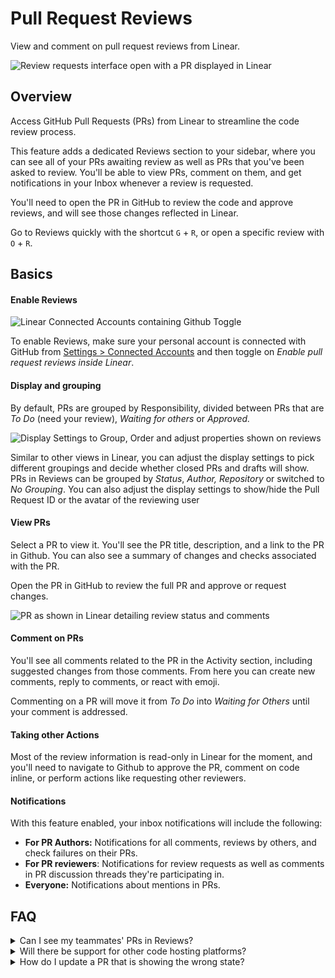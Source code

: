 # Pull Request Reviews 

View and comment on pull request reviews from Linear.

![Review requests interface open with a PR displayed in Linear](https://webassets.linear.app/images/ornj730p/production/e0bed483fb750f43bf6c1fc51d3be02f7b2724a6-2460x1049.png?q=95&auto=format&dpr=2)

## Overview

Access GitHub Pull Requests (PRs) from Linear to streamline the code review process.

This feature adds a dedicated Reviews section to your sidebar, where you can see all of your PRs awaiting review as well as PRs that you've been asked to review. You'll be able to view PRs, comment on them, and get notifications in your Inbox whenever a review is requested. 

You'll need to open the PR in GitHub to review the code and approve reviews, and will see those changes reflected in Linear.

Go to Reviews quickly with the shortcut `G` + `R`, or open a specific review with `O` + `R`. 

## Basics

#### Enable Reviews

![Linear Connected Accounts containing Github Toggle](https://webassets.linear.app/images/ornj730p/production/94d904656132a064ff2f1e42b9d80a7d74f5d80b-3163x863.png?q=95&auto=format&dpr=2)

To enable Reviews, make sure your personal account is connected with GitHub from [Settings > Connected Accounts](https://linear.app/settings/account/connections) and then toggle on _Enable pull request reviews inside Linear_.

#### Display and grouping

By default, PRs are grouped by Responsibility, divided between PRs that are _To Do_ (need your review), _Waiting for others_ or _Approved._

![Display Settings to Group, Order and adjust properties shown on reviews](https://webassets.linear.app/images/ornj730p/production/51035e591fd6f031878babcc337e4211b0cbc338-1185x795.png?q=95&auto=format&dpr=2)

Similar to other views in Linear, you can adjust the display settings to pick different groupings and decide whether closed PRs and drafts will show. PRs in Reviews can be grouped by _Status_, _Author, Repository_ or switched to _No Grouping_. You can also adjust the display settings to show/hide the Pull Request ID or the avatar of the reviewing user 

#### View PRs

Select a PR to view it. You'll see the PR title, description, and a link to the PR in Github. You can also see a summary of changes and checks associated with the PR.

Open the PR in GitHub to review the full PR and approve or request changes.

![PR as shown in Linear detailing review status and comments](https://webassets.linear.app/images/ornj730p/production/a6dfaf40bd82e6dd7c154162e181d30a2204f0f3-1267x1264.png?q=95&auto=format&dpr=2)

#### Comment on PRs

You'll see all comments related to the PR in the Activity section, including suggested changes from those comments. From here you can create new comments, reply to comments, or react with emoji. 

Commenting on a PR will move it from _To Do_ into _Waiting for Others_ until your comment is addressed.

#### Taking other Actions

Most of the review information is read-only in Linear for the moment, and you'll need to navigate to Github to approve the PR, comment on code inline, or perform actions like requesting other reviewers.

#### Notifications

With this feature enabled, your inbox notifications will include the following:

* **For PR Authors:** Notifications for all comments, reviews by others, and check failures on their PRs.
* **For PR reviewers**: Notifications for review requests as well as comments in PR discussion threads they're participating in.
* **Everyone:** Notifications about mentions in PRs.

## FAQ

<details>
<summary>Can I see my teammates' PRs in Reviews?</summary>
No, you can only access your PRs and PRs awaiting your review.
</details>

<details>
<summary>Will there be support for other code hosting platforms?</summary>
Yes, we are planning to add support for GitLab in the near future after releasing this for GitHub initially.
</details>

<details>
<summary>How do I update a PR that is showing the wrong state?</summary>
This can happen sometimes if a webhook is missed between Linear and GitHub and we fail to capture the change in PR state automatically.   
  
You can trigger an update to the PR state shown in Linear by making a small edit to the PR description in GitHub - for example adding and removing a space.  
  
Otherwise please reach out to support@linear.app with the PR IDs and we can help refresh these for you.
</details>